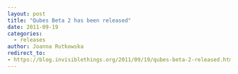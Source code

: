```yaml
---
layout: post
title: "Qubes Beta 2 has been released"
date: 2011-09-19
categories:
  - releases
author: Joanna Rutkowska
redirect_to:
- https://blog.invisiblethings.org/2011/09/19/qubes-beta-2-released.html
---
```

